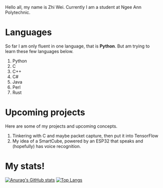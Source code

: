 Hello all, my name is Zhi Wei. Currently I am a student at Ngee Ann Polytechnic. 
# Languages
So far I am only fluent in one language, that is **Python**. But am trying to learn these few languages below.
1. Python
2. C
3. C++
4. C#
5. Java
6. Perl
7. Rust
# Upcoming projects
Here are some of my projects and upcoming concepts.
1. Tinkering with C and maybe packet capture, then put it into TensorFlow
2. My idea of a SmartCube, powered by an ESP32 that speaks and (hopefully) has voice recognition.
# My stats!
[![Anurag's GitHub stats](https://github-readme-stats.vercel.app/api?username=leezhiwei&theme=dracula)](https://github.com/anuraghazra/github-readme-stats)
[![Top Langs](https://github-readme-stats.vercel.app/api/top-langs/?username=leezhiwei&theme=dracula)](https://github.com/anuraghazra/github-readme-stats)
